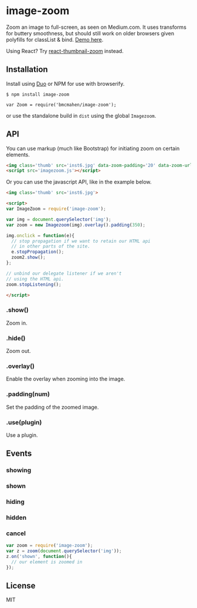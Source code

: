 
# image-zoom

Zoom an image to full-screen, as seen on Medium.com. It uses transforms for buttery smoothness, but should still work on older browsers given polyfills for classList & bind. [Demo here](http://bmcmahen.github.io/image-zoom).

Using React? Try [react-thumbnail-zoom](https://github.com/bmcmahen/react-thumbnail-zoom) instead.

## Installation

  Install using [Duo](http://github.com/duojs/duo) or NPM for use with browserify.
  
```
$ npm install image-zoom
```

```
var Zoom = require('bmcmahen/image-zoom');
```

  or use the standalone build in `dist` using the global `Imagezoom`.

## API

You can use markup (much like Bootstrap) for initiating zoom on certain elements.

```html
<img class='thumb' src='inst6.jpg' data-zoom-padding='20' data-zoom-url='inst6.jpg' data-zoom-overlay='true'>
<script src='imagezoom.js'></script>
```

Or you can use the javascript API, like in the example below.

```html
<img class='thumb' src='inst6.jpg'>

<script>
var ImageZoom = require('image-zoom');

var img = document.querySelector('img');
var zoom = new Imagezoom(img).overlay().padding(350);

img.onclick = function(e){
  // stop propagation if we want to retain our HTML api
  // in other parts of the site.
  e.stopPropagation();
  zoom2.show();
};

// unbind our delegate listener if we aren't
// using the HTML api.
zoom.stopListening();

</script>
```

### .show()

Zoom in.

### .hide()

Zoom out.

### .overlay()

Enable the overlay when zooming into the image.

### .padding(num)

Set the padding of the zoomed image.

### .use(plugin)

Use a plugin.

## Events

### showing
### shown
### hiding
### hidden
### cancel

```javascript
var zoom = require('image-zoom');
var z = zoom(document.querySelector('img'));
z.on('shown', function(){
  // our element is zoomed in
});
```


## License

  MIT
